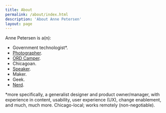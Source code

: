 ```yaml
---
title: About
permalink: /about/index.html
description: 'About Anne Petersen'
layout: page
---
```


Anne Petersen is a(n):
- Government technologist*.
- [Photographer](https://500px.com/p/opacity).
- [ORD Camper](https://ordcamp.com/).
- Chicagoan.
- [Speaker](http://slideshare.net/apetersen). 
- Maker. 
- Geek. 
- [Nerd](https://chicagonerds.carrd.co/). 

*more specifically, a generalist designer and product owner/manager, with experience in con­tent, usabil­ity, user expe­ri­ence (UX), change enablement, and much, much more. Chicago-local; works remotely (non-negotiable).